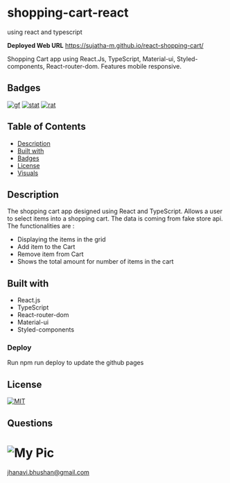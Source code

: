 # shopping-cart-react
using react and typescript 

**Deployed Web URL**
https://sujatha-m.github.io/react-shopping-cart/

Shopping Cart app using React.Js, TypeScript, Material-ui, Styled-components, React-router-dom. Features mobile responsive.

## Badges
[![gf](https://img.shields.io/github/followers/sujatha-m?style=social)](https://img.shields.io/github/followers/sujatha-m?style=social)
[![stat](https://img.shields.io/website?url=https%3A%2F%2Fsujatha-m.github.io%2FWeather-Dashboard%2FDevelop%2F)](https://img.shields.io/website?url=https%3A%2F%2Fsujatha-m.github.io%2FWeather-Dashboard%2FDevelop%2F)
[![rat](https://img.shields.io/redmine/plugin/stars/redmine_xlsx_format_issue_exporter?color=purple)](https://img.shields.io/redmine/plugin/stars/redmine_xlsx_format_issue_exporter?color=purple)

## Table of Contents
   * [Description](#description)
   * [Built with](#built-with)
   * [Badges](#badges)
   * [License](#license)
   * [Visuals](#visuals)


## Description
The shopping cart app designed using React and TypeScript. Allows a user to select items into a shopping cart. 
The data is coming from fake store api.
The functionalities are :
 * Displaying the items in the grid
 * Add item to the Cart
 * Remove item from Cart
 * Shows the total amount for number of items in the cart


## Built with
* React.js
* TypeScript
* React-router-dom
* Material-ui
* Styled-components


### Deploy
Run npm run deploy to update the github pages 

## License 
[![MIT](https://img.shields.io/npm/l/isc?color=Blue&style=plastic)](https://img.shields.io/npm/l/isc?color=Blue&style=plastic)

## Questions
# ![My Pic](https://avatars0.githubusercontent.com/u/59231894?v=4)

jhanavi.bhushan@gmail.com
